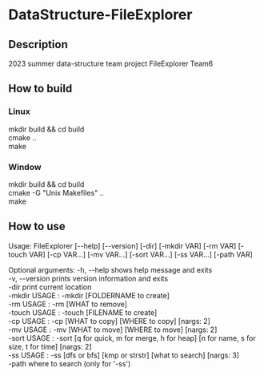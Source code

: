 # DataStructure-FileExplorer
## Description
2023 summer data-structure team project
FileExplorer Team6

## How to build
### Linux
mkdir build && cd build  
cmake ..  
make

### Window
mkdir build && cd build  
cmake -G "Unix Makefiles" ..    
make

## How to use
Usage: FileExplorer [--help] [--version] [-dir] [-mkdir VAR] [-rm VAR] [-touch VAR] [-cp VAR...] [-mv VAR...] [-sort VAR...] [-ss VAR...] [-path VAR]

Optional arguments:
  -h, --help   	shows help message and exits  
  -v, --version	prints version information and exits  
  -dir         	print current location  
  -mkdir       	USAGE : -mkdir [FOLDERNAME to create]  
  -rm          	USAGE : -rm [WHAT to remove]  
  -touch       	USAGE : -touch [FILENAME to create]  
  -cp          	USAGE : -cp [WHAT to copy] [WHERE to copy] [nargs: 2]  
  -mv          	USAGE : -mv [WHAT to move] [WHERE to move] [nargs: 2]  
  -sort        	USAGE : -sort [q for quick, m for merge, h for heap] [n for name, s for size, t for time] [nargs: 2]  
  -ss          	USAGE : -ss [dfs or bfs] [kmp or strstr] [what to search] [nargs: 3]  
  -path        	where to search (only for '-ss')  
